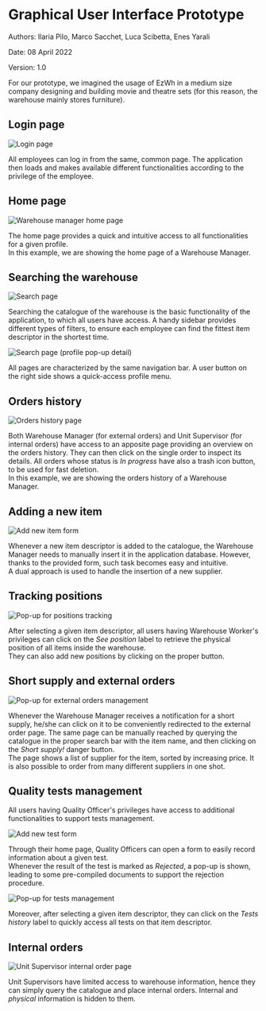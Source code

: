 # Graphical User Interface Prototype  

Authors: Ilaria Pilo, Marco Sacchet, Luca Scibetta, Enes Yarali

Date: 08 April 2022

Version: 1.0

For our prototype, we imagined the usage of EzWh in a medium size company designing and building movie and theatre sets (for this reason, the warehouse mainly stores furniture).

## Login page

![Login page](./GUI/Login-page.png "Login page")

All employees can log in from the same, common page. The application then loads and makes available different functionalities according to the privilege of the employee.

## Home page

![Warehouse manager home page](./GUI/Home-page.png "Warehouse manager home page")

The home page provides a quick and intuitive access to all functionalities for a given profile.  
In this example, we are showing the home page of a Warehouse Manager.

## Searching the warehouse

![Search page](./GUI/Search-page.png "Search page")

Searching the catalogue of the warehouse is the basic functionality of the application, to which all users have access.
A handy sidebar provides different types of filters, to ensure each employee can find the fittest item descriptor in the shortest time.  

![Search page (profile pop-up detail)](./GUI/Search-page-profile.png "Search page (profile pop-up detail)")

All pages are characterized by the same navigation bar. A user button on the right side shows a quick-access profile menu.

## Orders history

![Orders history page](./GUI/My-orders.png "Orders history page")

Both Warehouse Manager (for external orders) and Unit Supervisor (for internal orders) have access to an apposite page providing an overview on the orders history. They can then click on the single order to inspect its details. All orders whose status is *In progress* have also a trash icon button, to be used for fast deletion.  
In this example, we are showing the orders history of a Warehouse Manager.

## Adding a new item

![Add new item form](./GUI/Add-new-item.png "Add new item form")

Whenever a new item descriptor is added to the catalogue, the Warehouse Manager needs to manually insert it in the application database. However, thanks to the provided form, such task becomes easy and intuitive.  
A dual approach is used to handle the insertion of a new supplier.

## Tracking positions

![Pop-up for positions tracking](./GUI/Track-position.png "Pop-up for positions tracking")

After selecting a given item descriptor, all users having Warehouse Worker's privileges can click on the *See position* label to retrieve the physical position of all items inside the warehouse.  
They can also add new positions by clicking on the proper button.

## Short supply and external orders

![Pop-up for external orders management](./GUI/Short-supply.png "Pop-up for external orders management")

Whenever the Warehouse Manager receives a notification for a short supply, he/she can click on it to be conveniently redirected to the external order page. The same page can be manually reached by querying the catalogue in the proper search bar with the item name, and then clicking on the *Short supply!* danger button.  
The page shows a list of supplier for the item, sorted by increasing price. It is also possible to order from many different suppliers in one shot.

## Quality tests management

All users having Quality Officer's privileges have access to additional functionalities to support tests management.  

![Add new test form](./GUI/Add-new-test.png "Add new test form")

Through their home page, Quality Officers can open a form to easily record information about a given test.  
Whenever the result of the test is marked as *Rejected*, a pop-up is shown, leading to some pre-compiled documents to support the rejection procedure.

![Pop-up for tests management](./GUI/Tests-history.png "Pop-up for tests management")

Moreover, after selecting a given item descriptor, they can click on the *Tests history* label to quickly access all tests on that item descriptor.

## Internal orders

![Unit Supervisor internal order page](./GUI/Internal-order.png "Unit Supervisor internal order page")

Unit Supervisors have limited access to warehouse information, hence they can simply query the catalogue and place internal orders. Internal and *physical* information is hidden to them.
